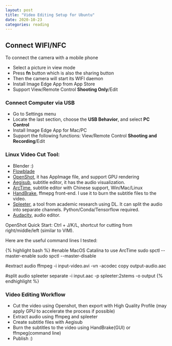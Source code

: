```yaml
---
layout: post
title: "Video Editing Setup for Ubuntu"
date: 2020-10-23
categories: reading
---
```


## Connect WIFI/NFC

To connect the camera with a mobile phone

- Select a picture in view mode
- Press **fn** button which is also the sharing button
- Then the camera will start its WIFI daemon
- Install Image Edge App from App Store
- Support View/Remote Control **Shooting Only**/Edit 

### Connect Computer via USB

- Go to Settings menu
- Locate the last section, choose the **USB Behavior**, and select **PC Control**
- Install Image Edge App for Mac/PC
- Support the following functions: View/Remote Control **Shooting and Recording**/Edit 

### Linux Video Cut Tool:
- Blender :)
- [Flowblade](https://jliljebl.github.io/flowblade/index.html)
- [OpenShot](https://www.openshot.org/), it has AppImage file, and support GPU rendering
- [Aegisub](), subtitle editor, it has the audio visualization. 
- [ArcTime](https://arctime.org/index.html), subtitle editor with Chinese support, Win/Mac/Linux
- [HandBrake](), ffmepg front-end. I use it to burn the subtitle files to the video.
- [Spleeter](https://github.com/deezer/spleeter), a tool from academic research using DL. It can split the audio into separate channels. Python/Conda/Tensorflow required.
- [Audacity](), audio editor.

OpenShot Quick Start: 
Ctrl + J/K/L, shortcut for cutting from right/middle/left (similar to VIM).

Here are the useful command lines I tested:

{% highlight bash %}
#enable MacOS Catalina to use ArcTime
sudo spctl --master-enable 
sudo spctl --master-disable

#extract audio
ffmpeg -i input-video.avi -vn -acodec copy output-audio.aac

#split audio
spleeter separate -i input.aac -p spleeter:2stems -o output
{% endhighlight %}


### Video Editing Workflow
- Cut the video using Openshot, then export with High Quality Profile (may apply GPU to accelerate the process if possible)
- Extract audio using ffmpeg and spleeter
- Create subtitle files with Aegisub
- Burn the subtitles to the video using HandBrake(GUI) or ffmpeg(command line)
- Publish :)

